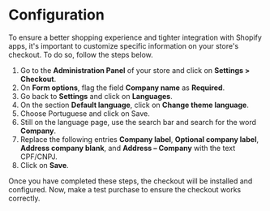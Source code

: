 # Configuration
 
To ensure a better shopping experience and tighter integration with Shopify apps, it's important to customize specific information on your store's checkout. To do so, follow the steps below. 
 
1. Go to the **Administration Panel** of your store and click on **Settings > Checkout**.
2. On **Form options**, flag the field **Company name** as **Required**.
3. Go back to **Settings** and click on **Languages**.
4. On the section **Default language**, click on **Change theme language**.
5. Choose Portuguese and click on Save.
6. Still on the language page, use the search bar and search for the word **Company**.
7. Replace the following entries **Company label**, **Optional company label**, **Address company blank**, and **Address – Company** with the text CPF/CNPJ.
8. Click on **Save**.
 
Once you have completed these steps, the checkout will be installed and configured. Now, make a test purchase to ensure the checkout works correctly.